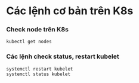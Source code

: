 # Các lệnh cơ bản trên K8s
### Check node trên K8s
`kubectl get nodes`  
### Các lệnh check status, restart kubelet
`systemctl restart kubelet`  
`systemctl status kubelet`  
### 


